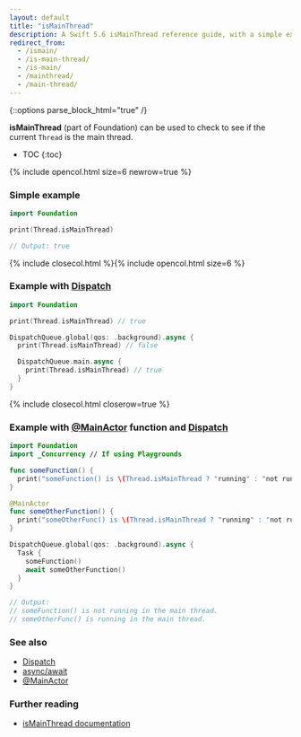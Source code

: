 ```yaml
---
layout: default
title: "isMainThread"
description: A Swift 5.6 isMainThread reference guide, with a simple example, an example using Dispatch, and an example using @MainActor and Dispatch.
redirect_from:
  - /ismain/
  - /is-main-thread/
  - /is-main/
  - /mainthread/
  - /main-thread/
---
```

{::options parse_block_html="true" /}

**isMainThread** (part of Foundation) can be used to check to see if the current `Thread` is the main thread.

* TOC
{:toc}

{% include opencol.html size=6 newrow=true %}

### Simple example

```swift
import Foundation

print(Thread.isMainThread)

// Output: true
```

{% include closecol.html %}{% include opencol.html size=6 %}

### Example with [Dispatch](/dispatch)

```swift
import Foundation

print(Thread.isMainThread) // true

DispatchQueue.global(qos: .background).async {
  print(Thread.isMainThread) // false

  DispatchQueue.main.async {
    print(Thread.isMainThread) // true
  }
}
```

{% include closecol.html closerow=true %}

### Example with [@MainActor](/mainactor) function and [Dispatch](/dispatch)

```swift
import Foundation
import _Concurrency // If using Playgrounds

func someFunction() {
  print("someFunction() is \(Thread.isMainThread ? "running" : "not running") in the main thread.")
}

@MainActor
func someOtherFunction() {
  print("someOtherFunc() is \(Thread.isMainThread ? "running" : "not running") in the main thread.")
}

DispatchQueue.global(qos: .background).async {
  Task {
    someFunction()
    await someOtherFunction()
  }
}

// Output:
// someFunction() is not running in the main thread.
// someOtherFunc() is running in the main thread.
```

### See also

* [Dispatch](/dispatch)
* [async/await](/async-await)
* [@MainActor](/mainactor)

### Further reading

* [isMainThread documentation](https://developer.apple.com/documentation/foundation/nsthread/1412704-ismainthread)

